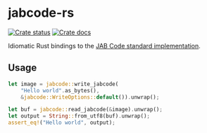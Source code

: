 # jabcode-rs
<a href="https://crates.io/crates/jabcode"><img src="https://img.shields.io/crates/v/jabcode.svg" alt="Crate status"/></a>
<a href="https://docs.rs/jabcode"><img src="https://img.shields.io/docsrs/jabcode" alt="Crate docs"/></a>

Idiomatic Rust bindings to the [JAB Code standard implementation](https://github.com/jabcode/jabcode).

## Usage

```rust
let image = jabcode::write_jabcode(
	"Hello world".as_bytes(),
	&jabcode::WriteOptions::default()).unwrap();

let buf = jabcode::read_jabcode(&image).unwrap();
let output = String::from_utf8(buf).unwrap();
assert_eq!("Hello world", output);
```

